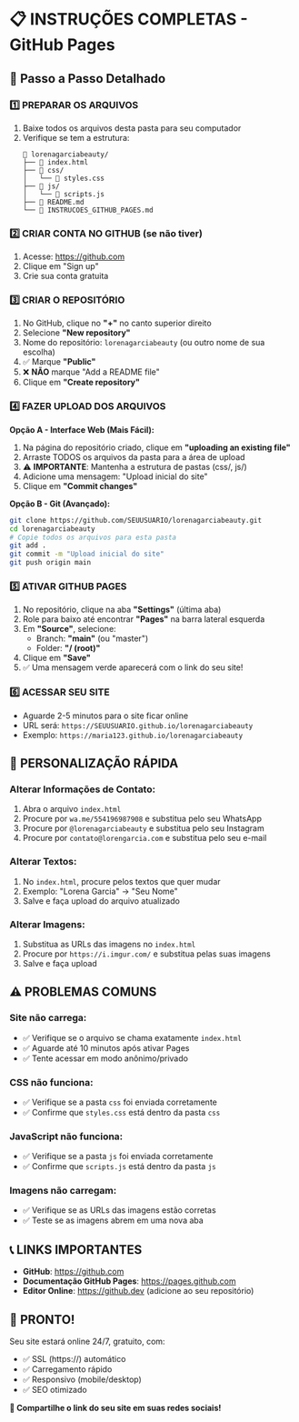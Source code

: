 # 📋 INSTRUÇÕES COMPLETAS - GitHub Pages

## 🎯 Passo a Passo Detalhado

### 1️⃣ PREPARAR OS ARQUIVOS
1. Baixe todos os arquivos desta pasta para seu computador
2. Verifique se tem a estrutura:
   ```
   📁 lorenagarciabeauty/
   ├── 📄 index.html
   ├── 📁 css/
   │   └── 📄 styles.css
   ├── 📁 js/
   │   └── 📄 scripts.js
   ├── 📄 README.md
   └── 📄 INSTRUCOES_GITHUB_PAGES.md
   ```

### 2️⃣ CRIAR CONTA NO GITHUB (se não tiver)
1. Acesse: https://github.com
2. Clique em "Sign up"
3. Crie sua conta gratuita

### 3️⃣ CRIAR O REPOSITÓRIO
1. No GitHub, clique no **"+"** no canto superior direito
2. Selecione **"New repository"**
3. Nome do repositório: `lorenagarciabeauty` (ou outro nome de sua escolha)
4. ✅ Marque **"Public"**
5. ❌ **NÃO** marque "Add a README file"
6. Clique em **"Create repository"**

### 4️⃣ FAZER UPLOAD DOS ARQUIVOS
**Opção A - Interface Web (Mais Fácil):**
1. Na página do repositório criado, clique em **"uploading an existing file"**
2. Arraste TODOS os arquivos da pasta para a área de upload
3. ⚠️ **IMPORTANTE**: Mantenha a estrutura de pastas (css/, js/)
4. Adicione uma mensagem: "Upload inicial do site"
5. Clique em **"Commit changes"**

**Opção B - Git (Avançado):**
```bash
git clone https://github.com/SEUUSUARIO/lorenagarciabeauty.git
cd lorenagarciabeauty
# Copie todos os arquivos para esta pasta
git add .
git commit -m "Upload inicial do site"
git push origin main
```

### 5️⃣ ATIVAR GITHUB PAGES
1. No repositório, clique na aba **"Settings"** (última aba)
2. Role para baixo até encontrar **"Pages"** na barra lateral esquerda
3. Em **"Source"**, selecione:
   - Branch: **"main"** (ou "master")
   - Folder: **"/ (root)"**
4. Clique em **"Save"**
5. ✅ Uma mensagem verde aparecerá com o link do seu site!

### 6️⃣ ACESSAR SEU SITE
- Aguarde 2-5 minutos para o site ficar online
- URL será: `https://SEUUSUARIO.github.io/lorenagarciabeauty`
- Exemplo: `https://maria123.github.io/lorenagarciabeauty`

## 🔧 PERSONALIZAÇÃO RÁPIDA

### Alterar Informações de Contato:
1. Abra o arquivo `index.html`
2. Procure por `wa.me/554196987908` e substitua pelo seu WhatsApp
3. Procure por `@lorenagarciabeauty` e substitua pelo seu Instagram
4. Procure por `contato@lorengarcia.com` e substitua pelo seu e-mail

### Alterar Textos:
1. No `index.html`, procure pelos textos que quer mudar
2. Exemplo: "Lorena Garcia" → "Seu Nome"
3. Salve e faça upload do arquivo atualizado

### Alterar Imagens:
1. Substitua as URLs das imagens no `index.html`
2. Procure por `https://i.imgur.com/` e substitua pelas suas imagens
3. Salve e faça upload

## ⚠️ PROBLEMAS COMUNS

### Site não carrega:
- ✅ Verifique se o arquivo se chama exatamente `index.html`
- ✅ Aguarde até 10 minutos após ativar Pages
- ✅ Tente acessar em modo anônimo/privado

### CSS não funciona:
- ✅ Verifique se a pasta `css` foi enviada corretamente
- ✅ Confirme que `styles.css` está dentro da pasta `css`

### JavaScript não funciona:
- ✅ Verifique se a pasta `js` foi enviada corretamente
- ✅ Confirme que `scripts.js` está dentro da pasta `js`

### Imagens não carregam:
- ✅ Verifique se as URLs das imagens estão corretas
- ✅ Teste se as imagens abrem em uma nova aba

## 📞 LINKS IMPORTANTES

- **GitHub**: https://github.com
- **Documentação GitHub Pages**: https://pages.github.com
- **Editor Online**: https://github.dev (adicione ao seu repositório)

## 🎉 PRONTO!

Seu site estará online 24/7, gratuito, com:
- ✅ SSL (https://) automático
- ✅ Carregamento rápido
- ✅ Responsivo (mobile/desktop)
- ✅ SEO otimizado

**🔗 Compartilhe o link do seu site em suas redes sociais!**
